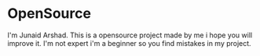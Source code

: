 # OpenSource 
I'm Junaid Arshad. This is a opensource project made by me i hope you will improve it. I'm not expert i'm a beginner so you find mistakes in my project.
